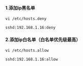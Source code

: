 #### 1.添加ip黑名单

```
vi /etc/hosts.deny

sshd:192.168.1.16:deny
```



#### 2.添加ip白名单（白名单优先级最高）

```
vi /etc/hosts.allow

sshd:192.168.1.16:allow
```

